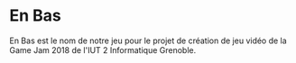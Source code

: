 # En Bas
En Bas est le nom de notre jeu pour le projet de création de jeu vidéo de la Game Jam 2018 de l'IUT 2 Informatique Grenoble.
